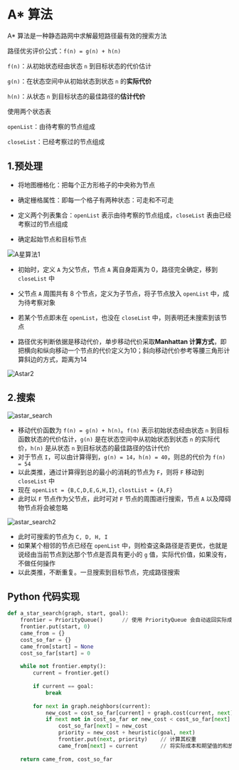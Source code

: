 # A* 算法

A* 算法是一种静态路网中求解最短路径最有效的搜索方法



路径优劣评价公式：`f(n) = g(n) + h(n)`

`f(n)`：从初始状态经由状态 `n` 到目标状态的代价估计

`g(n)`：在状态空间中从初始状态到状态 `n` 的**实际代价**

`h(n)`：从状态 `n` 到目标状态的最佳路径的**估计代价**



使用两个状态表

`openList`：由待考察的节点组成

`closeList`：已经考察过的节点组成



## 1.预处理

+ 将地图栅格化：把每个正方形格子的中央称为节点

+ 确定栅格属性：即每一个格子有两种状态：可走和不可走

+ 定义两个列表集合：`openList` 表示由待考察的节点组成，`closeList` 表由已经考察过的节点组成

+ 确定起始节点和目标节点

![A星算法1](https://github.com/harlan0103/Note/blob/master/.assets/DataStructure%26Algorithm/Astar1.png)

+ 初始时，定义 `A` 为父节点，节点 `A` 离自身距离为 0，路径完全确定，移到 `closeList` 中

+ 父节点 `A` 周围共有 8 个节点，定义为子节点，将子节点放入 `openList` 中，成为待考察对象

+ 若某个节点即未在 `openList`，也没在 `closeList` 中，则表明还未搜索到该节点

+ 路径优劣判断依据是移动代价，单步移动代价采取**Manhattan 计算方式**，即把横向和纵向移动一个节点的代价定义为10；斜向移动代价参考等腰三角形计算斜边的方式，距离为14

![Astar2](https://github.com/harlan0103/Note/blob/master/.assets/DataStructure%26Algorithm/Astar2.png)



## 2.搜索

![astar_search](https://github.com/harlan0103/Note/blob/master/.assets/DataStructure%26Algorithm/astar_search.png)

+ 移动代价函数为 `f(n) = g(n) + h(n)`。`f(n)` 表示初始状态经由状态 `n` 到目标函数状态的代价估计，`g(n)` 是在状态空间中从初始状态到状态 `n` 的实际代价，`h(n)` 是从状态 `n` 到目标状态的最佳路径的估计代价
+ 对于节点 `I`，可以由计算得到，`g(n) = 14`，`h(n) = 40`，则总的代价为 `f(n) = 54`
+ 以此类推，通过计算得到总的最小的消耗的节点为 `F`，则将 `F` 移动到 `closeList` 中
+ 现在 `openList = {B,C,D,E,G,H,I}`, `clostList = {A,F}`
+ 此时以 `F` 节点作为父节点，此时可对 `F` 节点的周围进行搜索，节点 `A` 以及障碍物节点将会被忽略

![astar_search2](https://github.com/harlan0103/Note/blob/master/.assets/DataStructure%26Algorithm/astar_search2.png)

+ 此时可搜索的节点为 `C, D, H, I`
+ 如果某个相邻的节点已经在 `openList` 中，则检查这条路径是否更优，也就是说经由当前节点到达那个节点是否具有更小的 `g` 值，实际代价值，如果没有，不做任何操作
+ 以此类推，不断重复。一旦搜索到目标节点，完成路径搜索



## Python 代码实现

```python
def a_star_search(graph, start, goal):
    frontier = PriorityQueue()		// 使用 PriorityQueue 会自动返回实际成本和期望成本值最小的一个节点
    frontier.put(start, 0)
    came_from = {}
    cost_so_far = {}
    came_from[start] = None
    cost_so_far[start] = 0
    
    while not frontier.empty():
        current = frontier.get()
        
        if current == goal:
            break
           
       	for next in graph.neighbors(current):
            new_cost = cost_so_far[current] + graph.cost(current, next) 	// 计算邻居节点的实际成本值，即 g(n)
            if next not in cost_so_far or new_cost < cost_so_far[next]:		// 如果为访问过，或者比现有的实际成本低，则进行判断
                cost_so_far[next] = new_cost
                priority = new_cost + heuristic(goal, next)
                frontier.put(next, priority)	// 计算其权重
                came_from[next] = current		// 将实际成本和期望值的和放入 PriorityQueue 中
                
   	return came_from, cost_so_far
```

